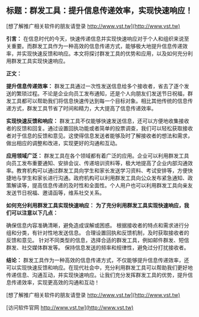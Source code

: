 ## **标题：群发工具：提升信息传递效率，实现快速响应！**

[想了解推广相关软件的朋友请登录 http://www.vst.tw](http://www.vst.tw)

**引言：**
在信息时代的今天，快速传递信息并实现快速响应对于个人和组织来说至关重要。而群发工具作为一种高效的信息传递方式，能够极大地提升信息传递效率，并实现快速反馈和响应。本文将探讨群发工具的优势和应用，以及如何充分利用群发工具实现快速响应。

**正文：**

**提升信息传递效率：**
群发工具通过一次性发送信息给多个接收者，省去了逐个发送的繁琐过程。不论是企业向员工发布通知，还是个人向朋友们发送节日祝福，群发工具都可以帮助我们将信息快速传达到每一个目标对象。相比其他传统的信息传递方式，群发工具节省了时间和精力，大大提高了信息传递效率。

**实现快速反馈和响应：**
群发工具不仅能够快速发送信息，还可以方便地收集接收者的反馈和回复。通过设置回执功能或者简单的投票调查，我们可以轻松获取接收者对于信息的反馈和意见。这使得信息发送者能够及时了解接收者的想法和需求，做出相应的调整和改进，实现更好的沟通和互动。

**应用领域广泛：**
群发工具在各个领域都有着广泛的应用。企业可以利用群发工具向员工发布重要通知、安排会议、传递培训资料等，极大地提高了企业内部沟通效率。教育机构可以通过群发工具向学生和家长发送学习资料、考试安排等，方便快捷地与学生和家长进行沟通。政府机构可以利用群发工具向公众发布紧急通知、政策解读等，提高信息传递的及时性和全面性。个人用户也可以利用群发工具向亲友发送节日祝福、邀请函等，维系社交关系。

**如何充分利用群发工具实现快速响应：**
**为了充分利用群发工具实现快速响应，我们可以注意以下几点：**

确保信息内容准确清晰，避免造成误解或困惑。
根据接收者的特点和需求进行分组和分类，有针对性地发送信息。
合理设置回执和反馈机制，及时获取接收者的反馈和意见。
针对不同类型的信息，选择合适的群发工具，例如邮件群发、短信群发、社交媒体群发等。
保持信息发送的频率和规律性，避免过分打扰接收者。

**结论：**
群发工具作为一种高效的信息传递方式，不仅能够提升信息传递效率，还可以实现快速反馈和响应。在现代社会中，充分利用群发工具可以帮助我们更好地传递信息、沟通互动，并实现快速响应。让我们充分发挥群发工具的优势，提升信息传递效率，实现更高效的沟通和互动！

[想了解推广相关软件的朋友请登录 http://www.vst.tw](http://www.vst.tw)


[访问软件官网 http://www.vst.tw](http://www.vst.tw)
